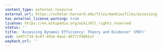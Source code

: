 ```yaml
---
content_type: external-resource
external_url: https://scholar.harvard.edu/files/mankiw/files/assessing_dynamic_efficiency.pdf
has_external_license_warning: true
license: https://en.wikipedia.org/wiki/All_rights_reserved
status: ''
title: 'Assessing Dynamic Efficiency: Theory and Evidence" (PDF)'
uid: 1e97cf34-bc47-493e-8aa1-dd77cfd061a7
wayback_url: ''
---
```

